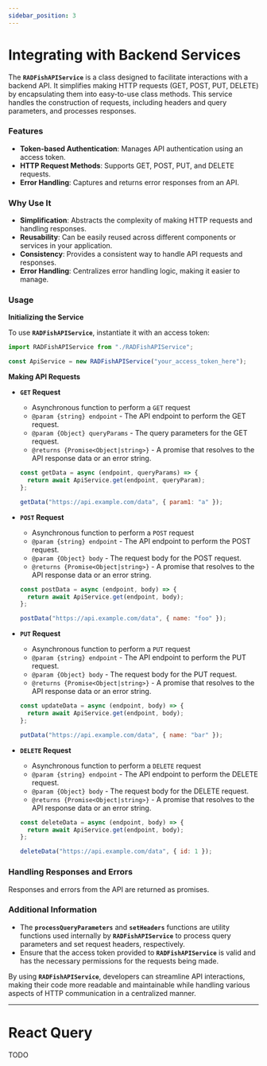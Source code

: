 ```yaml
---
sidebar_position: 3
---
```


# Integrating with Backend Services

The **`RADFishAPIService`** is a class designed to facilitate interactions with a backend API. It simplifies making HTTP requests (GET, POST, PUT, DELETE) by encapsulating them into easy-to-use class methods. This service handles the construction of requests, including headers and query parameters, and processes responses.

### **Features**

- **Token-based Authentication**: Manages API authentication using an access token.
- **HTTP Request Methods**: Supports GET, POST, PUT, and DELETE requests.
- **Error Handling**: Captures and returns error responses from an API.

### Why Use It

- **Simplification**: Abstracts the complexity of making HTTP requests and handling responses.
- **Reusability**: Can be easily reused across different components or services in your application.
- **Consistency**: Provides a consistent way to handle API requests and responses.
- **Error Handling**: Centralizes error handling logic, making it easier to manage.

### Usage

**Initializing the Service**

To use **`RADFishAPIService`**, instantiate it with an access token:

```jsx
import RADFishAPIService from "./RADFishAPIService";

const ApiService = new RADFishAPIService("your_access_token_here");
```

**Making API Requests**

- **`GET` Request**

  - Asynchronous function to perform a `GET` request
  - `@param {string} endpoint` - The API endpoint to perform the GET request.
  - `@param {Object} queryParams` - The query parameters for the GET request.
  - `@returns {Promise<Object|string>}` - A promise that resolves to the API response data or an error string.

  ```jsx
  const getData = async (endpoint, queryParams) => {
    return await ApiService.get(endpoint, queryParam);
  };

  getData("https://api.example.com/data", { param1: "a" });
  ```

- **`POST` Request**

  - Asynchronous function to perform a `POST` request
  - `@param {string} endpoint` - The API endpoint to perform the POST request.
  - `@param {Object} body` - The request body for the POST request.
  - `@returns {Promise<Object|string>}` - A promise that resolves to the API response data or an error string.

  ```jsx
  const postData = async (endpoint, body) => {
    return await ApiService.get(endpoint, body);
  };

  postData("https://api.example.com/data", { name: "foo" });
  ```

- **`PUT` Request**

  - Asynchronous function to perform a `PUT` request
  - `@param {string} endpoint` - The API endpoint to perform the PUT request.
  - `@param {Object} body` - The request body for the PUT request.
  - `@returns {Promise<Object|string>}` - A promise that resolves to the API response data or an error string.

  ```jsx
  const updateData = async (endpoint, body) => {
    return await ApiService.get(endpoint, body);
  };

  putData("https://api.example.com/data", { name: "bar" });
  ```

- **`DELETE` Request**

  - Asynchronous function to perform a `DELETE` request
  - `@param {string} endpoint` - The API endpoint to perform the DELETE request.
  - `@param {Object} body` - The request body for the DELETE request.
  - `@returns {Promise<Object|string>}` - A promise that resolves to the API response data or an error string.

  ```jsx
  const deleteData = async (endpoint, body) => {
    return await ApiService.get(endpoint, body);
  };

  deleteData("https://api.example.com/data", { id: 1 });
  ```

### **Handling Responses and Errors**

Responses and errors from the API are returned as promises.

### **Additional Information**

- The **`processQueryParameters`** and **`setHeaders`** functions are utility functions used internally by **`RADFishAPIService`** to process query parameters and set request headers, respectively.
- Ensure that the access token provided to **`RADFishAPIService`** is valid and has the necessary permissions for the requests being made.

By using **`RADFishAPIService`**, developers can streamline API interactions, making their code more readable and maintainable while handling various aspects of HTTP communication in a centralized manner.

---

# React Query

TODO
